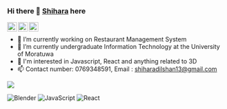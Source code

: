 ### Hi there 👋 [Shihara](https://www.facebook.com/shihara.dilshan.3) here

<a href="https://twitter.com/DilshanShihara?t=A1w6deqz2F48RJ2gmX-eSQ&s=09">
  <img align="left" alt="Shihara | Twitter" width="22px" src="https://raw.githubusercontent.com/peterthehan/peterthehan/master/assets/twitter.svg" />
</a>
<a href="https://www.linkedin.com/in/shihara-jayasinghe-7610361a5">
  <img align="left" alt="Shihara's LinkedIN" width="22px" src="https://raw.githubusercontent.com/peterthehan/peterthehan/master/assets/linkedin.svg" />
</a>
<a href="https://open.spotify.com/user/jme9n332922i8s1qdidot9af6?si=dtySXBkERiKToWcU6cg6mA&utm_source=copy-link">
  <img align="left" alt="Shihara's Spotify" width="22px" src="https://raw.githubusercontent.com/peterthehan/peterthehan/master/assets/spotify.svg" />
</a>
<br>


- 🔭 I’m currently working on Restaurant Management System
- 🌱 I’m currently undergraduate Information Technology at the University of Moratuwa
- 👀 I'm interested in Javascript, React and anything related to 3D
- 📫 Contact number: 0769348591, Email : shiharadilshan13@gmail.com

<img src="https://github-readme-stats.vercel.app/api?username=shiharJ&show_icons=true&theme=nord" />

![Blender](https://img.shields.io/badge/blender-%23F5792A.svg?style=for-the-badge&logo=blender&logoColor=white)
![JavaScript](https://img.shields.io/badge/javascript-%23323330.svg?style=for-the-badge&logo=javascript&logoColor=%23F7DF1E)
![React](https://img.shields.io/badge/react-%2320232a.svg?style=for-the-badge&logo=react&logoColor=%2361DAFB)
